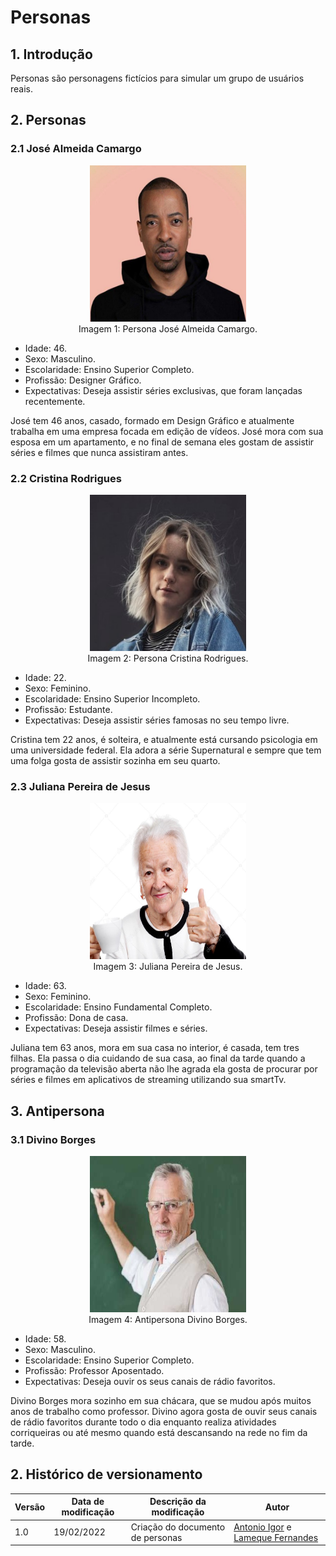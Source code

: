 # Personas

## 1. Introdução

Personas são personagens fictícios para simular um grupo de usuários reais.

## 2. Personas
### 2.1 José Almeida Camargo

<center>

<img src="https://github.com/Requisitos-de-Software/2021.2-Prime-video/blob/main/docs/assets/img/jose.jpg" width="250" height="250">

<figcaption>Imagem 1: Persona José Almeida Camargo.</figcaption>

</center>

- Idade: 46.
- Sexo: Masculino.
- Escolaridade: Ensino Superior Completo.
- Profissão: Designer Gráfico.
- Expectativas: Deseja assistir séries exclusivas, que foram lançadas recentemente.
<div style="align-text: justify;">
José tem 46 anos, casado, formado em Design Gráfico e atualmente trabalha em uma empresa focada em edição de vídeos. José mora com sua esposa em um apartamento, e no final de semana eles gostam de assistir séries e filmes que nunca assistiram antes.
</div>
  
### 2.2 Cristina Rodrigues

<center>

 <img src="https://github.com/Requisitos-de-Software/2021.2-Prime-video/blob/main/docs/assets/img/cristina.jpg" width="250" height="250">

<figcaption>Imagem 2: Persona Cristina Rodrigues.</figcaption>

</center>

- Idade: 22.
- Sexo: Feminino.
- Escolaridade: Ensino Superior Incompleto.
- Profissão: Estudante.
- Expectativas: Deseja assistir séries famosas no seu tempo livre.
<div style="align-text: justify;">
Cristina tem 22 anos, é solteira, e atualmente está cursando psicologia em uma universidade federal. Ela adora a série Supernatural e sempre que tem uma folga gosta de assistir sozinha em seu quarto.
</div>

### 2.3 Juliana Pereira de Jesus

<center>

<img src="https://github.com/Requisitos-de-Software/2021.2-Prime-video/blob/main/docs/assets/img/juliana.jpg" width="250" height="250">

<figcaption>Imagem 3: Juliana Pereira de Jesus.</figcaption>

</center>

- Idade: 63.
- Sexo: Feminino.
- Escolaridade: Ensino Fundamental Completo.
- Profissão: Dona de casa.
- Expectativas: Deseja assistir filmes e séries.

<div style="align-text: justify;">
Juliana tem 63 anos, mora em sua casa no interior, é casada, tem tres filhas. Ela passa o dia cuidando de sua casa, ao final da tarde quando a programação da televisão aberta não lhe agrada ela gosta de procurar por séries e filmes em aplicativos de streaming utilizando sua smartTv.
</div>
  
## 3. Antipersona
### 3.1 Divino Borges
<center>

<img src="https://github.com/Requisitos-de-Software/2021.2-Prime-video/blob/main/docs/assets/img/divino.jpg" width="250" height="250">

<figcaption>Imagem 4: Antipersona Divino Borges.</figcaption>

</center>

- Idade: 58.
- Sexo: Masculino.
- Escolaridade: Ensino Superior Completo.
- Profissão: Professor Aposentado.
- Expectativas: Deseja ouvir os seus canais de rádio favoritos.

<div style="align-text: justify;">
Divino Borges mora sozinho em sua chácara, que se mudou após muitos anos de trabalho como professor. Divino agora gosta de ouvir seus canais de rádio favoritos durante todo o dia enquanto realiza atividades corriqueiras ou até mesmo quando está descansando na rede no fim da tarde.
</div>
  
## 2. Histórico de versionamento

|Versão|Data de modificação|Descrição da modificação|Autor|
|-|-|-|-|
|1.0|19/02/2022|Criação do documento de personas|[Antonio Igor]('https://github.com/antonioigorcarvalho') e [Lameque Fernandes]('https://github.com/lamequefernandes')|
